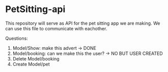 # PetSitting-api

This repository will serve as API for the pet sitting app we are making. We can use this file to communicate with eachother.

Questions:
  1. Model/Show: make this advert -> DONE
  2. Model/booking: can we make this the user? -> NO BUT USER CREATED
  3. Delete Model/booking
  4. Create Model/pet
